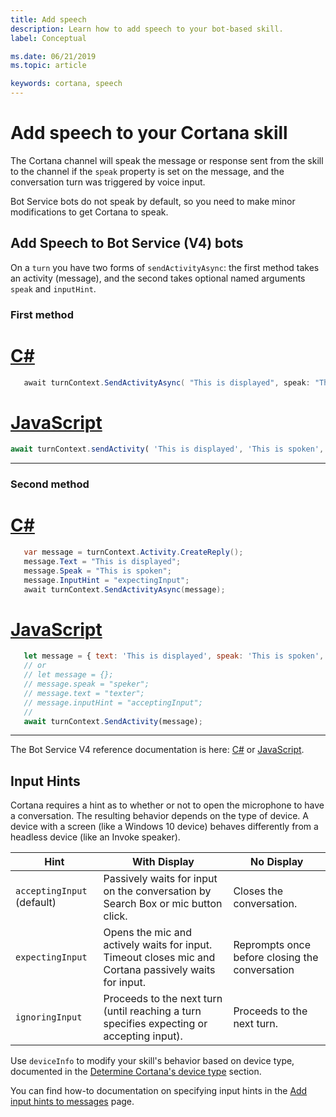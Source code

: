 ```yaml
---
title: Add speech
description: Learn how to add speech to your bot-based skill.
label: Conceptual

ms.date: 06/21/2019
ms.topic: article

keywords: cortana, speech
---
```


# Add speech to your Cortana skill

The Cortana channel will speak the message or response sent from the skill to the channel if the `speak` property is set on the message, and the conversation turn was triggered by voice input.

Bot Service bots do not speak by default, so you need to make minor modifications to get Cortana to speak.

## Add Speech to Bot Service (V4) bots

On a `turn` you have two forms of `sendActivityAsync`: the first method takes an activity (message), and the second takes optional named arguments `speak` and `inputHint`.

### First method

# [C#](#tab/cs2)

```csharp
   await turnContext.SendActivityAsync( "This is displayed", speak: "This is spoken", inputHint: "expectingInput" );
```

# [JavaScript](#tab/js2)

```javascript
await turnContext.sendActivity( 'This is displayed', 'This is spoken', 'expectingInput' );
```

---

### Second method

# [C#](#tab/cs1)

```csharp
   var message = turnContext.Activity.CreateReply();
   message.Text = "This is displayed";
   message.Speak = "This is spoken";
   message.InputHint = "expectingInput";
   await turnContext.SendActivityAsync(message);
```

# [JavaScript](#tab/js1)

```javascript
   let message = { text: 'This is displayed', speak: 'This is spoken', inputHint: 'expectingInput' };
   // or
   // let message = {};
   // message.speak = "speker";
   // message.text = "texter";
   // message.inputHint = "acceptingInput";
   //
   await turnContext.SendActivity(message);
```

---

The Bot Service V4 reference documentation is here: [C#](https://docs.microsoft.com/dotnet/api/microsoft.bot.builder.iturncontext.sendactivityasync)
or [JavaScript](https://docs.microsoft.com/JavaScript/api/botbuilder-core/turncontext#sendactivity).

## Input Hints

Cortana requires a hint as to whether or not to open the microphone to have a conversation. The resulting behavior depends on the type of device. A device with a screen (like a Windows 10 device) behaves differently from a headless device (like an Invoke speaker).

| Hint | With Display | No Display |
| --- | --- | --- |
| `acceptingInput` (default)| Passively waits for input on the conversation by Search Box or mic button click. | Closes the conversation. |
| `expectingInput` | Opens the mic and actively waits for input. Timeout closes mic and Cortana passively waits for input. | Reprompts once before closing the conversation |
| `ignoringInput`| Proceeds to the next turn (until reaching a turn specifies expecting or accepting input). | Proceeds to the next turn. |

Use `deviceInfo` to modify your skill's behavior based on device type, documented in the [Determine Cortana's device type](https://docs.microsoft.com/cortana/skills/cortana-device-type) section.

You can find how-to documentation on specifying input hints in the [Add input hints to messages](https://docs.microsoft.com/azure/bot-service/dotnet/bot-builder-dotnet-add-input-hints?view=azure-bot-service-4.0) page.
